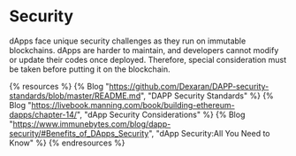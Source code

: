 # Security

dApps face unique security challenges as they run on immutable blockchains. dApps are harder to maintain, and developers cannot modify or update their codes once deployed. Therefore, special consideration must be taken before putting it on the blockchain. 

{% resources %}
  {% Blog "https://github.com/Dexaran/DAPP-security-standards/blob/master/README.md", "DAPP Security Standards" %}
  {% Blog "https://livebook.manning.com/book/building-ethereum-dapps/chapter-14/", "dApp Security Considerations" %}
  {% Blog "https://www.immunebytes.com/blog/dapp-security/#Benefits_of_DApps_Security", "dApp Security:All You Need to Know" %}
{% endresources %}
